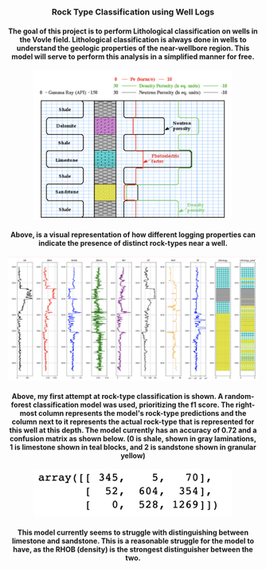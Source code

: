 
### <center> **Rock Type Classification using Well Logs** 
#### <center> The goal of this project is to perform Lithological classification on wells in the Vovle field. Lithological classification is always done in wells to understand the geologic properties of the near-wellbore region.  This model will serve to perform this analysis in a simplified manner for free. <center>

<center><img src="Lithological_Classification.png" width="400"/>
     
#### <center> Above, is a visual representation of how different logging properties can indicate the presence of distinct rock-types near a well.  
    
<center><img src="Model_classification.png"/>
 
#### <center> Above, my first attempt at rock-type classification is shown.  A random-forest classification model was used, prioritizing the f1 score.  The right-most column represents the model's rock-type predictions and the column next to it represents the actual rock-type that is represented for this well at this depth.  The model currently has an accuracy of 0.72 and a confusion matrix as shown below. (0 is shale, shown in gray laminations, 1 is limestone shown in teal blocks, and 2 is sandstone shown in granular yellow)
   
<center><img src="Model_confusion_matrix.png" width="400"/>
 
#### <center> This model currently seems to struggle with distinguishing between limestone and sandstone.  This is a reasonable struggle for the model to have, as the RHOB (density) is the strongest distinguisher between the two.